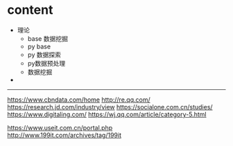 # content 
+	理论
	+	base 数据挖掘
	+	py base
	+	py 数据探索
	+	py数据预处理
	+	数据挖掘
+	

----------------------------------
https://www.cbndata.com/home
http://re.qq.com/
https://research.jd.com/industry/view
https://socialone.com.cn/studies/
https://www.digitaling.com/
https://wj.qq.com/article/category-5.html

https://www.useit.com.cn/portal.php
http://www.199it.com/archives/tag/199it
